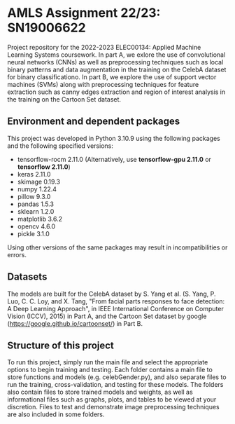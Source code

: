 # AMLS Assignment 22/23: SN19006622

Project repository for the 2022-2023 ELEC00134: Applied Machine Learning Systems coursework. In part A, we exlore the use of convolutional neural networks (CNNs) as well as preprocessing techniques such as local binary patterns and data augmentation in the training on the CelebA dataset for binary classificationo. In part B, we explore the use of support vector machines (SVMs) along with preprocessing techniques for feature extraction such as canny edges extraction and region of interest analysis in the training on the Cartoon Set dataset.

## Environment and dependent packages

This project was developed in Python 3.10.9 using the following packages and the following specified versions:
- tensorflow-rocm 2.11.0 (Alternatively, use **tensorflow-gpu 2.11.0** or **tensorflow 2.11.0**)
- keras 2.11.0
- skimage 0.19.3
- numpy 1.22.4
- pillow 9.3.0
- pandas 1.5.3
- sklearn 1.2.0
- matplotlib 3.6.2
- opencv 4.6.0
- pickle 3.1.0

Using other versions of the same packages may result in incompatibilities or errors.

## Datasets

The models are built for the CelebA dataset by S. Yang et al. (S. Yang, P. Luo, C. C. Loy, and X. Tang, "From facial parts responses to face detection: A Deep Learning Approach", in IEEE International Conference on Computer Vision (ICCV), 2015) in Part A, and the Cartoon Set dataset by google (https://google.github.io/cartoonset/) in Part B.

## Structure of this project

To run this project, simply run the main file and select the appropriate options to begin training and testing. Each folder contains a main file to store functions and models (e.g. celebGender.py), and also separate files to run the training, cross-validation, and testing for these models. The folders also contain files to store trained models and weights, as well as informational files such as graphs, plots, and tables to be viewed at your discretion. Files to test and demonstrate image preprocessing techniques are also included in some folders.
